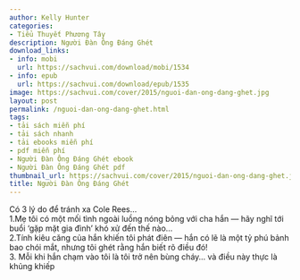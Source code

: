 ```yaml
---
author: Kelly Hunter
categories:
- Tiểu Thuyết Phương Tây
description: Người Đàn Ông Đáng Ghét
download_links:
- info: mobi
  url: https://sachvui.com/download/mobi/1534
- info: epub
  url: https://sachvui.com/download/epub/1535
image: https://sachvui.com/cover/2015/nguoi-dan-ong-dang-ghet.jpg
layout: post
permalink: /nguoi-dan-ong-dang-ghet.html
tags:
- tải sách miễn phí
- tải sách nhanh
- tải ebooks miễn phí
- pdf miễn phí
- Người Đàn Ông Đáng Ghét ebook
- Người Đàn Ông Đáng Ghét pdf
thumbnail_url: https://sachvui.com/cover/2015/nguoi-dan-ong-dang-ghet.jpg
title: Người Đàn Ông Đáng Ghét
---
```


 <div class="item-desc text-justify"> <p>Có 3 lý do để tránh xa Cole Rees…<br>1.Mẹ tôi có một mối tình ngoài luồng nóng bỏng với cha hắn — hãy nghĩ tới buổi ‘gặp mặt gia đình’ khó xử đến thế nào…<br>2.Tính kiêu căng của hắn khiến tôi phát điên — hắn có lẽ là một tỷ phú bảnh bao chói mắt, nhưng tôi ghét rằng hắn biết rõ điều đó!<br>3. Mỗi khi hắn chạm vào tôi là tôi trở nên bùng cháy… và điều này thực là khủng khiếp</p> </div>